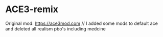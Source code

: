 # ACE3-remix
Original mod: https://ace3mod.com // I added some mods to default ace and deleted all realism pbo's including medcine
